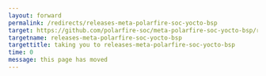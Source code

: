```yaml
---
layout: forward
permalink: /redirects/releases-meta-polarfire-soc-yocto-bsp
target: https://github.com/polarfire-soc/meta-polarfire-soc-yocto-bsp/releases
targetname: releases-meta-polarfire-soc-yocto-bsp
targettitle: taking you to releases-meta-polarfire-soc-yocto-bsp
time: 0
message: this page has moved
---
```

